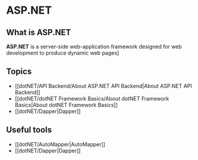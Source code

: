 # ASP.NET
## What is ASP.NET
**ASP.NET** is a server-side web-application framework designed for web development to produce dynamic web pages]
## Topics
- [[dotNET/API Backend/About ASP.NET API Backend|About ASP.NET API Backend]]
- [[dotNET/dotNET Framework Basics/About dotNET Framework Basics|About dotNET Framework Basics]]
- [[dotNET/Dapper|Dapper]]
## Useful tools
- [[dotNET/AutoMapper|AutoMapper]]
- [[dotNET/Dapper|Dapper]]
